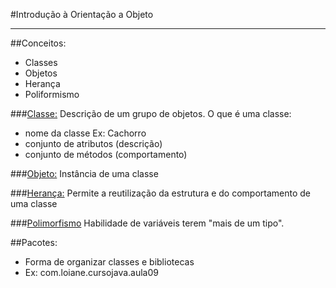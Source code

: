 #Introdução à Orientação a Objeto
<hr>

##Conceitos:
- Classes
- Objetos
- Herança
- Poliformismo

###<u>Classe:</u>
Descrição de um grupo de objetos. O que é uma classe: 
- nome da classe Ex: Cachorro
- conjunto de atributos (descrição)
- conjunto de métodos (comportamento)

###<u>Objeto:</u>
Instância de uma classe

###<u>Herança:</u>
Permite a reutilização da estrutura e do comportamento de uma classe

###<u>Polimorfismo</u>
Habilidade de variáveis terem "mais de um tipo".

##Pacotes:
- Forma de organizar classes e bibliotecas
- Ex: com.loiane.cursojava.aula09